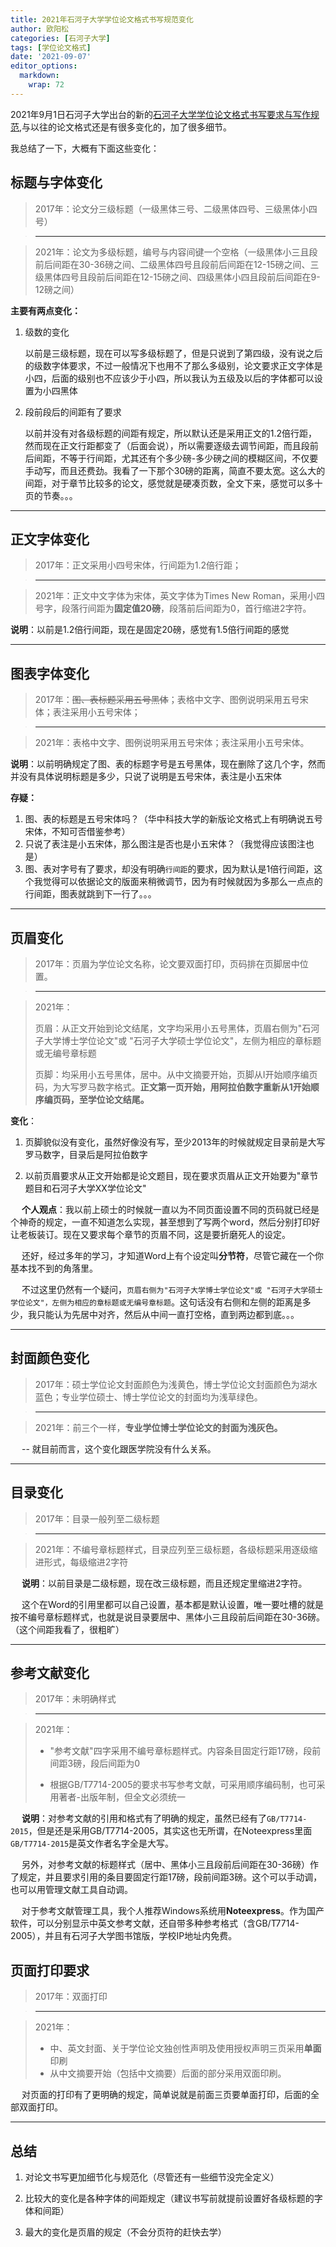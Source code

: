 ```yaml
---
title: 2021年石河子大学学位论文格式书写规范变化
author: 欧阳松
categories: [石河子大学]
tags: [学位论文格式]
date: '2021-09-07'
editor_options: 
  markdown: 
    wrap: 72
---
```


2021年9月1日石河子大学出台的新的[石河子大学学位论文格式书写要求与写作规范](http://yjsh.shzu.edu.cn/2021/0315/c9076a154304/page.htm),与以往的论文格式还是有很多变化的，加了很多细节。

我总结了一下，大概有下面这些变化：

## **标题与字体变化**

> 2017年：论文分三级标题（一级黑体三号、二级黑体四号、三级黑体小四号）

> ------------------------------------------------------------------------

> 2021年：论文为多级标题，编号与内容间键一个空格（一级黑体小三且段前后间距在30-36磅之间、二级黑体四号且段前后间距在12-15磅之间、三级黑体四号且段前后间距在12-15磅之间、四级黑体小四且段前后间距在9-12磅之间）

**主要有两点变化：**

1.  级数的变化

    以前是三级标题，现在可以写多级标题了，但是只说到了第四级，没有说之后的级数字体要求，不过一般情况下也用不了那么多级别，论文要求正文字体是小四，后面的级别也不应该少于小四，所以我认为五级及以后的字体都可以设置为小四黑体

2.  段前段后的间距有了要求

    以前并没有对各级标题的间距有规定，所以默认还是采用正文的1.2倍行距，然而现在正文行距都变了（后面会说），所以需要逐级去调节间距，而且段前后间距，不等于行间距，尤其还有个多少磅-多少磅之间的模糊区间，不仅要手动写，而且还费劲。我看了一下那个30磅的距离，简直不要太宽。这么大的间距，对于章节比较多的论文，感觉就是硬凑页数，全文下来，感觉可以多十页的节奏。。。

------------------------------------------------------------------------

## **正文字体变化**

> 2017年：正文采用小四号宋体，行间距为1.2倍行距；

> ------------------------------------------------------------------------

> 2021年：正文中文字体为宋体，英文字体为Times New
> Roman，采用小四号字，段落行间距为**固定值20磅**，段落前后间距为0，首行缩进2字符。

**说明**：以前是1.2倍行间距，现在是固定20磅，感觉有1.5倍行间距的感觉

------------------------------------------------------------------------

## **图表字体变化**

> 2017年：~~图、表标题采用五号黑体~~；表格中文字、图例说明采用五号宋体；表注采用小五号宋体；

> ------------------------------------------------------------------------

> 2021年：表格中文字、图例说明采用五号宋体；表注采用小五号宋体。

**说明**：以前明确规定了图、表的标题字号是五号黑体，现在删除了这几个字，然而并没有具体说明标题是多少，只说了说明是五号宋体，表注是小五宋体

**存疑：**

1.  图、表的标题是五号宋体吗？（华中科技大学的新版论文格式上有明确说五号宋体，不知可否借鉴参考）
2.  只说了表注是小五宋体，那么图注是否也是小五宋体？（我觉得应该图注也是）
3.  图、表对字号有了要求，却没有明确`行间距`的要求，因为默认是1倍行间距，这个我觉得可以依据论文的版面来稍微调节，因为有时候就因为多那么一点点的行间距，图表就跳到下一行了。。。

------------------------------------------------------------------------

## **页眉变化**

> 2017年：页眉为学位论文名称，论文要双面打印，页码排在页脚居中位置。

> ------------------------------------------------------------------------

> 2021年：
>
> 页眉：从正文开始到论文结尾，文字均采用小五号黑体，页眉右侧为"石河子大学博士学位论文"或
> "石河子大学硕士学位论文"，左侧为相应的章标题或无编号章标题
>
> 页脚：均采用小五号黑体，居中。从中文摘要开始，页脚从I开始顺序编页码，为大写罗马数字格式。**正文第一页开始，用阿拉伯数字重新从1开始顺序编页码，至学位论文结尾。**

**变化**：

1.  页脚貌似没有变化，虽然好像没有写，至少2013年的时候就规定目录前是大写罗马数字，目录后是阿拉伯数字

2.  以前页眉要求从正文开始都是论文题目，现在要求页眉从正文开始要为"章节题目和石河子大学XX学位论文"

 
**个人观点**：我以前上硕士的时候就一直以为不同页面设置不同的页码就已经是个神奇的规定，一直不知道怎么实现，甚至想到了写两个word，然后分别打印好让老板装订。现在又要求每个章节的页眉不同，这是要折磨死人的设定。

 
还好，经过多年的学习，才知道Word上有个设定叫**分节符**，尽管它藏在一个你基本找不到的角落里。

 
不过这里仍然有一个疑问，`页眉右侧为"石河子大学博士学位论文"或 "石河子大学硕士学位论文"，左侧为相应的章标题或无编号章标题`。这句话没有右侧和左侧的距离是多少，我只能认为先居中对齐，然后从中间一直打空格，直到两边都到底。。。

------------------------------------------------------------------------

## **封面颜色变化**

> 2017年：硕士学位论文封面颜色为浅黄色，博士学位论文封面颜色为湖水蓝色；专业学位硕士、博士学位论文的封面均为浅草绿色。

> ------------------------------------------------------------------------

> 2021年：前三个一样，**专业学位博士学位论文的封面为浅灰色。**

  -- 就目前而言，这个变化跟医学院没有什么关系。

------------------------------------------------------------------------

## **目录变化**

> 2017年：目录一般列至二级标题

> ------------------------------------------------------------------------

> 2021年：不编号章标题样式，目录应列至三级标题，各级标题采用逐级缩进形式，每级缩进2字符

  **说明**：以前目录是二级标题，现在改三级标题，而且还规定里缩进2字符。

 
这个在Word的引用里都可以自己设置，基本都是默认设置，唯一要吐槽的就是按不编号章标题样式，也就是说目录要居中、黑体小三且段前后间距在30-36磅。（这个间距我看了，很粗旷）

------------------------------------------------------------------------

## **参考文献变化**

> 2017年：未明确样式

> ------------------------------------------------------------------------

> 2021年：
>
> -   "参考文献"四字采用不编号章标题样式。内容条目固定行距17磅，段前间距3磅，段后间距为0
>
> -   根据GB/T7714-2005的要求书写参考文献，可采用顺序编码制，也可采用著者-出版年制，但全文必须统一

 
**说明**：对参考文献的引用和格式有了明确的规定，虽然已经有了`GB/T7714-2015`，但是还是采用GB/T7714-2005，其实这也无所谓，在Noteexpress里面`GB/T7714-2015`是英文作者名字全是大写。

 
另外，对参考文献的标题样式（居中、黑体小三且段前后间距在30-36磅）作了规定，并且要求引用的条目要固定行距17磅，段前间距3磅。这个可以手动调，也可以用管理文献工具自动调。

 
对于参考文献管理工具，我个人推荐Windows系统用**Noteexpress**。作为国产软件，可以分别显示中英文参考文献，还自带多种参考格式（含GB/T7714-2005），并且有石河子大学图书馆版，学校IP地址内免费。

## **页面打印要求**

> 2017年：双面打印

> ------------------------------------------------------------------------

> 2021年：
>
> -   中、英文封面、关于学位论文独创性声明及使用授权声明三页采用**单面**印刷
> -   从中文摘要开始（包括中文摘要）后面的部分采用双面印刷。

 
对页面的打印有了更明确的规定，简单说就是前面三页要单面打印，后面的全部双面打印。

---

## 总结

1.  对论文书写更加细节化与规范化（尽管还有一些细节没完全定义）

2.  比较大的变化是各种字体的间距规定（建议书写前就提前设置好各级标题的字体和间距）

3.  最大的变化是页眉的规定（不会分页符的赶快去学）
